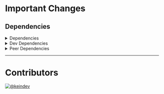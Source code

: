 # Important Changes

## Dependencies

<details>
<summary>Dependencies</summary>

- Changed **[standard-shared-config](https://www.npmjs.com/package/standard-shared-config)** from `5.0.0-beta.0` to `5.1.0`

</details>

<details>
<summary>Dev Dependencies</summary>

- Changed **[@tagproject/base-shared-config](https://www.npmjs.com/package/@tagproject/base-shared-config)** from `^4.0.1` to `^4.0.2`
- Changed **[@tagproject/docs-shared-config](https://www.npmjs.com/package/@tagproject/docs-shared-config)** from `^3.0.0` to `^3.0.2`
- Bumped **[@tagproject/vscode-shared-config](https://www.npmjs.com/package/@tagproject/vscode-shared-config)** from `^3.0.0` to `^4.0.1`

</details>

<details>
<summary>Peer Dependencies</summary>

- Changed **[@types/jest](https://www.npmjs.com/package/@types/jest)** from `*` to `*`
- Changed **[@types/node](https://www.npmjs.com/package/@types/node)** from `*` to `*`
- Changed **[ghinfo](https://www.npmjs.com/package/ghinfo)** from `*` to `*`
- Changed **[rimraf](https://www.npmjs.com/package/rimraf)** from `*` to `*`
- Bumped **[@tagproject/docs-shared-config](https://www.npmjs.com/package/@tagproject/docs-shared-config)** from `1.x` to `3.x`
- Bumped **[@tagproject/vscode-shared-config](https://www.npmjs.com/package/@tagproject/vscode-shared-config)** from `2.X` to `4.X`
- Bumped **[eslint-config-prettier](https://www.npmjs.com/package/eslint-config-prettier)** from `8.x` to `9.x`

</details>

---

# Contributors

[![@keindev](https://avatars.githubusercontent.com/u/4527292?v=4&s=40)](https://github.com/keindev)

